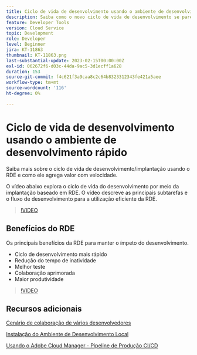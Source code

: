 ```yaml
---
title: Ciclo de vida de desenvolvimento usando o ambiente de desenvolvimento rápido
description: Saiba como o novo ciclo de vida de desenvolvimento se parece com o uso do ambiente de desenvolvimento rápido e os principais benefícios do RDE.
feature: Developer Tools
version: Cloud Service
topic: Development
role: Developer
level: Beginner
jira: KT-11863
thumbnail: KT-11863.png
last-substantial-update: 2023-02-15T00:00:00Z
exl-id: 062672f6-d03c-44da-9ac5-3d1ecff1a628
duration: 153
source-git-commit: f4c621f3a9caa8c2c64b8323312343fe421a5aee
workflow-type: tm+mt
source-wordcount: '116'
ht-degree: 0%

---
```


# Ciclo de vida de desenvolvimento usando o ambiente de desenvolvimento rápido

Saiba mais sobre o ciclo de vida de desenvolvimento/implantação usando o RDE e como ele agrega valor com velocidade.

O vídeo abaixo explora o ciclo de vida do desenvolvimento por meio da implantação baseado em RDE. O vídeo descreve as principais subtarefas e o fluxo de desenvolvimento para a utilização eficiente da RDE.

>[!VIDEO](https://video.tv.adobe.com/v/3415492?quality=12&learn=on)


## Benefícios do RDE

Os principais benefícios da RDE para manter o ímpeto do desenvolvimento.

- Ciclo de desenvolvimento mais rápido
- Redução do tempo de inatividade
- Melhor teste
- Colaboração aprimorada
- Maior produtividade

>[!VIDEO](https://video.tv.adobe.com/v/3415493?quality=12&learn=on)

## Recursos adicionais

[Cenário de colaboração de vários desenvolvedores](https://experienceleague.adobe.com/docs/experience-manager-cloud-service/content/implementing/developing/rapid-development-environments.html#multiple-developers-collaborating-on-the-same-rde)

[Instalação do Ambiente de Desenvolvimento Local](https://experienceleague.adobe.com/docs/experience-manager-learn/cloud-service/local-development-environment-set-up/overview.html?lang=pt-BR)

[Usando o Adobe Cloud Manager - Pipeline de Produção CI/CD](https://experienceleague.adobe.com/docs/experience-manager-learn/cloud-service/cloud-manager/cicd-production-pipeline.html)
